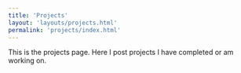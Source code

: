 ```yaml
---
title: 'Projects'
layout: 'layouts/projects.html'
permalink: 'projects/index.html'
---
```


This is the projects page. Here I post projects I have completed or am working on.
